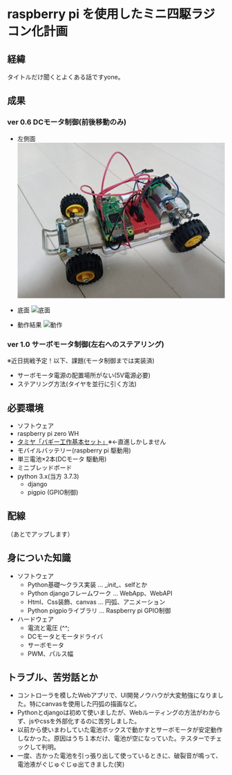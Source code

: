 # raspberry pi を使用したミニ四駆ラジコン化計画

## 経緯
タイトルだけ聞くとよくある話ですyone。

## 成果
### ver 0.6 DCモータ制御(前後移動のみ)
 - 左側面
   ![左側面](document/img/左側面.jpg)
  
 - 底面
   ![底面](document/img/底.jpg)
  
 - 動作結果
   ![動作](document/img/dc.gif)

### ver 1.0 サーボモータ制御(左右へのステアリング)
※近日挑戦予定！以下、課題(モータ制御までは実装済)
 - サーボモータ電源の配置場所がない(5V電源必要)
 - ステアリング方法(タイヤを並行に引く方法)

## 必要環境
 - ソフトウェア
 - raspberry pi zero WH
 - [タミヤ「バギー工作基本セット」](https://www.tamiya.com/japan/products/70112/index.html)※←直進しかしません
 - モバイルバッテリー(raspberry pi 駆動用)
 - 単三電池×2本(DCモータ 駆動用)
 - ミニブレッドボード
 - python 3.x(当方 3.7.3)
   - django
   - pigpio (GPIO制御)

## 配線
（あとでアップします）

## 身についた知識
 - ソフトウェア
   - Python基礎～クラス実装 … \__init\__、selfとか
   - Python djangoフレームワーク … WebApp、WebAPI
   - Html、Css装飾、canvas … 円弧、アニメーション
   - Python pigpioライブラリ … Raspberry pi GPIO制御
 - ハードウェア
   - 電流と電圧 (^^;
   - DCモータとモータドライバ
   - サーボモータ
   - PWM、パルス幅

## トラブル、苦労話とか
 - コントローラを模したWebアプリで、UI開発ノウハウが大変勉強になりました。特にcanvasを使用した円弧の描画など。
 - Pythonとdjangoは初めて使いましたが、Webルーティングの方法がわからず、jsやcssを外部化するのに苦労しました。
 - 以前から使いまわしていた電池ボックスで動かすとサーボモータが安定動作しなかった。原因はうち１本だけ、電池が空になっていた。テスターでチェックして判明。
 - 一度、古かった電池を引っ張り出して使っているときに、破裂音が鳴って、電池液がぐじゅぐじゅ出てきました(笑)
